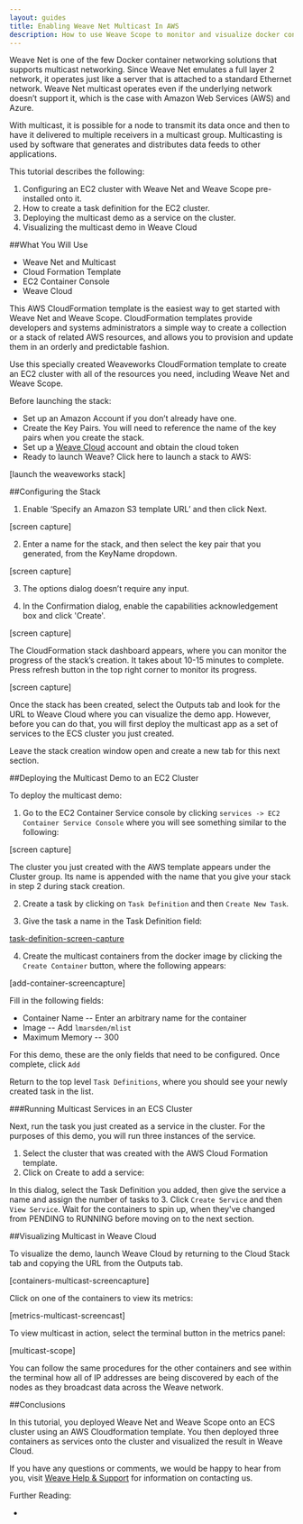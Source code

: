 ```yaml
---
layout: guides
title: Enabling Weave Net Multicast In AWS 
description: How to use Weave Scope to monitor and visualize docker container clusters and swarms.
---
```



Weave Net is one of the few Docker container networking solutions that supports multicast networking. Since Weave Net emulates a full layer 2 network, it operates just like a server that is attached to a standard Ethernet network. Weave Net multicast operates even if the underlying network doesn’t support it, which is the case with Amazon Web Services (AWS) and Azure.  

With multicast, it is possible for a node to transmit its data once and then to have it delivered to multiple receivers in a multicast group. Multicasting is used by software that generates and distributes data feeds to other applications.

This tutorial describes the following: 

1. Configuring an EC2 cluster with Weave Net and Weave Scope pre-installed onto it.
2. How to create a task definition for the EC2 cluster. 
3. Deploying the multicast demo as a service on the cluster.
4. Visualizing the multicast demo in Weave Cloud


##What You Will Use

* Weave Net and Multicast
* Cloud Formation Template
* EC2 Container Console
* Weave Cloud

This AWS CloudFormation template is the easiest way to get started with Weave Net and Weave Scope. CloudFormation templates provide developers and systems administrators a simple way to create a collection or a stack of related AWS resources, and allows you to provision and update them in an orderly and predictable fashion.

Use this specially created Weaveworks CloudFormation template to create an EC2 cluster with all of the resources you need, including Weave Net and Weave Scope.

Before launching the stack:

* Set up an Amazon Account if you don’t already have one.
* Create the Key Pairs. You will need to reference the name of the key pairs when you create the stack.
* Set up a [Weave Cloud](https://cloud.weave.works) account and obtain the cloud token
* Ready to launch Weave?  Click here to launch a stack to AWS:

[launch the weaveworks stack]


##Configuring the Stack

1. Enable ‘Specify an Amazon S3 template URL’ and then click Next.

[screen capture]

2. Enter a name for the stack, and then select the key pair that you generated, from the KeyName dropdown.

[screen capture]

3. The options dialog doesn’t require any input.

4. In the Confirmation dialog, enable the capabilities acknowledgement box and click 'Create'.

[screen capture]

The CloudFormation stack dashboard appears, where you can monitor the progress of the stack’s creation. It takes about 10-15 minutes to complete. Press refresh button in the top right corner to monitor its progress.

[screen capture]

Once the stack has been created, select the Outputs tab and look for the URL to Weave Cloud where you can visualize the demo app. However, before you can do that, you will first deploy the multicast app as a set of services to the ECS cluster you just created. 

Leave the stack creation window open and create a new tab for this next section. 

##Deploying the Multicast Demo to an EC2 Cluster

To deploy the multicast demo: 

1. Go to the EC2 Container Service console by clicking `services -> EC2 Container Service Console` where you will see something similar to the following:

[screen capture]

The cluster you just created with the AWS template appears under the Cluster group. Its name is appended with the name that you give your stack in step 2 during stack creation.

2. Create a task by clicking on `Task Definition` and then `Create New Task`. 

3. Give the task a name in the Task Definition field: 

[task-definition-screen-capture]()

4. Create the multicast containers from the docker image by clicking the `Create Container` button, where the following appears: 

[add-container-screencapture]

Fill in the following fields: 

 * Container Name -- Enter an arbitrary name for the container
 * Image -- Add `lmarsden/mlist`
 * Maximum Memory -- 300
 
For this demo, these are the only fields that need to be configured. Once complete, click `Add` 

Return to the top level `Task Definitions`, where you should see your newly created task in the list.

###Running Multicast Services in an ECS Cluster

Next, run the task you just created as a service in the cluster. For the purposes of this demo, you will run three instances of the service. 

1. Select the cluster that was created with the AWS Cloud Formation template. 
2. Click on Create to add a service: 

In this dialog, select the Task Definition you added, then give the service a name and assign the number of tasks to 3. Click `Create Service` and then `View Service`. Wait for the containers to spin up, when they've changed from PENDING to RUNNING before moving on to the next section. 


##Visualizing Multicast in Weave Cloud

To visualize the demo, launch Weave Cloud by returning to the Cloud Stack tab and copying the URL from the Outputs tab. 

[containers-multicast-screencapture]

Click on one of the containers to view its metrics: 

[metrics-multicast-screencast]

To view multicast in action, select the terminal button in the metrics panel: 

[multicast-scope]

You can follow the same procedures for the other containers and see within the terminal how all of IP addresses are being discovered by each of the nodes as they broadcast data across the Weave network.

##Conclusions

In this tutorial, you deployed Weave Net and Weave Scope onto an ECS cluster using an AWS Cloudformation template. You then deployed three containers as services onto the cluster and visualized the result in Weave Cloud. 

If you have any questions or comments, we would be happy to hear from you, visit [Weave Help & Support](https://www.weave.works/help/) for information on contacting us. 

Further Reading: 

 * 





